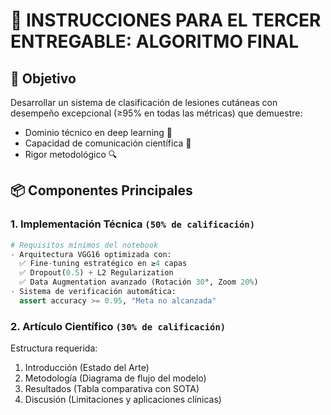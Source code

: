 # 📝 INSTRUCCIONES PARA EL TERCER ENTREGABLE: ALGORITMO FINAL

## 🎯 Objetivo  
Desarrollar un sistema de clasificación de lesiones cutáneas con desempeño excepcional (≥95% en todas las métricas) que demuestre:
- Dominio técnico en deep learning 🧠
- Capacidad de comunicación científica 📄
- Rigor metodológico 🔍

## 📦 Componentes Principales  

### 1. **Implementación Técnica** `(50% de calificación)`  
```python
# Requisitos mínimos del notebook
- Arquitectura VGG16 optimizada con:
  ✅ Fine-tuning estratégico en ≥4 capas  
  ✅ Dropout(0.5) + L2 Regularization  
  ✅ Data Augmentation avanzado (Rotación 30°, Zoom 20%)  
- Sistema de verificación automática:
  assert accuracy >= 0.95, "Meta no alcanzada"
```

### 2. **Artículo Científico** `(30% de calificación)` 
Estructura requerida:
1. Introducción (Estado del Arte)  
2. Metodología (Diagrama de flujo del modelo)  
3. Resultados (Tabla comparativa con SOTA)  
4. Discusión (Limitaciones y aplicaciones clínicas)  

